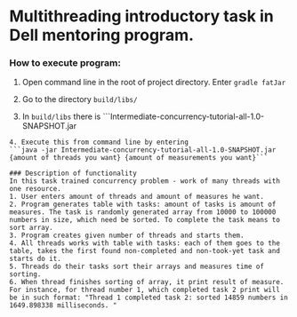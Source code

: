 # Multithreading introductory task in Dell mentoring program.

### How to execute program:

1. Open command line in the root of project directory. Enter ```gradle fatJar```

2. Go to the directory ```build/libs/```

3. In ```build/libs``` there is ```Intermediate-concurrency-tutorial-all-1.0-SNAPSHOT.jar
```
4. Execute this from command line by entering 
```java -jar Intermediate-concurrency-tutorial-all-1.0-SNAPSHOT.jar {amount of threads you want} {amount of measurements you want}```

### Description of functionality
In this task trained concurrency problem - work of many threads with one resource. 
1. User enters amount of threads and amount of measures he want. 
2. Program generates table with tasks: amount of tasks is amount of measures. The task is randomly generated array from 10000 to 100000 numbers in size, which need be sorted. To complete the task means to sort array.
3. Program creates given number of threads and starts them.
4. All threads works with table with tasks: each of them goes to the table, takes the first found non-completed and non-took-yet task and starts do it.
5. Threads do their tasks sort their arrays and measures time of sorting.
6. When thread finishes sorting of array, it print result of measure. For instance, for thread number 1, which completed task 2 print will be in such format: "Thread 1 completed task 2: sorted 14859 numbers in 1649.898338 milliseconds. "